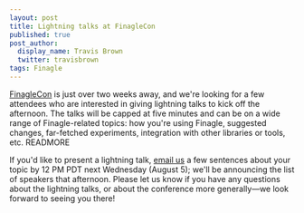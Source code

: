 ```yaml
---
layout: post
title: Lightning talks at FinagleCon
published: true
post_author:
  display_name: Travis Brown
  twitter: travisbrown
tags: Finagle
---
```


[FinagleCon][finaglecon] is just over two weeks away, and we're looking for a
few attendees who are interested in giving lightning talks to kick off the
afternoon. The talks will be capped at five minutes and can be on a wide range
of Finagle-related topics: how you're using Finagle, suggested changes,
far-fetched experiments, integration with other libraries or tools, etc.
READMORE

If you'd like to present a lightning talk,
[email us](mailto:finaglecon@twitter.com) a few sentences about your topic by
12 PM PDT next Wednesday (August 5); we'll be announcing the list of
speakers that afternoon. Please let us know if you have any questions about the
lightning talks, or about the conference more generally—we look forward to seeing
you there!

[finaglecon]: https://finagle.github.io/finaglecon/
